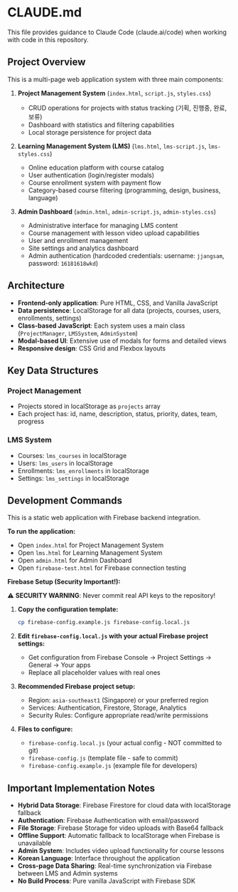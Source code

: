 # CLAUDE.md

This file provides guidance to Claude Code (claude.ai/code) when working with code in this repository.

## Project Overview

This is a multi-page web application system with three main components:

1. **Project Management System** (`index.html`, `script.js`, `styles.css`)
   - CRUD operations for projects with status tracking (기획, 진행중, 완료, 보류)
   - Dashboard with statistics and filtering capabilities
   - Local storage persistence for project data

2. **Learning Management System (LMS)** (`lms.html`, `lms-script.js`, `lms-styles.css`)
   - Online education platform with course catalog
   - User authentication (login/register modals)
   - Course enrollment system with payment flow
   - Category-based course filtering (programming, design, business, language)

3. **Admin Dashboard** (`admin.html`, `admin-script.js`, `admin-styles.css`)
   - Administrative interface for managing LMS content
   - Course management with lesson video upload capabilities
   - User and enrollment management
   - Site settings and analytics dashboard
   - Admin authentication (hardcoded credentials: username: `jjangsam`, password: `16181618wkd`)

## Architecture

- **Frontend-only application**: Pure HTML, CSS, and Vanilla JavaScript
- **Data persistence**: LocalStorage for all data (projects, courses, users, enrollments, settings)
- **Class-based JavaScript**: Each system uses a main class (`ProjectManager`, `LMSSystem`, `AdminSystem`)
- **Modal-based UI**: Extensive use of modals for forms and detailed views
- **Responsive design**: CSS Grid and Flexbox layouts

## Key Data Structures

### Project Management
- Projects stored in localStorage as `projects` array
- Each project has: id, name, description, status, priority, dates, team, progress

### LMS System
- Courses: `lms_courses` in localStorage
- Users: `lms_users` in localStorage
- Enrollments: `lms_enrollments` in localStorage
- Settings: `lms_settings` in localStorage

## Development Commands

This is a static web application with Firebase backend integration.

**To run the application:**
- Open `index.html` for Project Management System
- Open `lms.html` for Learning Management System
- Open `admin.html` for Admin Dashboard
- Open `firebase-test.html` for Firebase connection testing

**Firebase Setup (Security Important!):**

⚠️ **SECURITY WARNING**: Never commit real API keys to the repository!

1. **Copy the configuration template:**
   ```bash
   cp firebase-config.example.js firebase-config.local.js
   ```

2. **Edit `firebase-config.local.js` with your actual Firebase project settings:**
   - Get configuration from Firebase Console → Project Settings → General → Your apps
   - Replace all placeholder values with real ones

3. **Recommended Firebase project setup:**
   - Region: `asia-southeast1` (Singapore) or your preferred region
   - Services: Authentication, Firestore, Storage, Analytics
   - Security Rules: Configure appropriate read/write permissions

4. **Files to configure:**
   - `firebase-config.local.js` (your actual config - NOT committed to git)
   - `firebase-config.js` (template file - safe to commit)
   - `firebase-config.example.js` (example file for developers)

## Important Implementation Notes

- **Hybrid Data Storage**: Firebase Firestore for cloud data with localStorage fallback
- **Authentication**: Firebase Authentication with email/password
- **File Storage**: Firebase Storage for video uploads with Base64 fallback
- **Offline Support**: Automatic fallback to localStorage when Firebase is unavailable
- **Admin System**: Includes video upload functionality for course lessons
- **Korean Language**: Interface throughout the application
- **Cross-page Data Sharing**: Real-time synchronization via Firebase between LMS and Admin systems
- **No Build Process**: Pure vanilla JavaScript with Firebase SDK